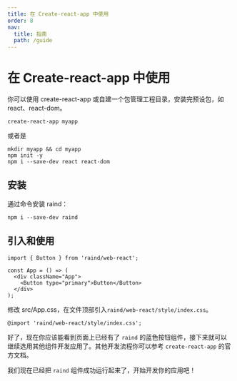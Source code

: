 ```yaml
---
title: 在 Create-react-app 中使用
order: 8
nav:
  title: 指南
  path: /guide
---
```


# 在 Create-react-app 中使用

你可以使用 create-react-app 或自建一个包管理工程目录，安装完预设包，如 react、react-dom。

```tsx pure
create-react-app myapp
```

或者是

```tsx pure
mkdir myapp && cd myapp
npm init -y
npm i --save-dev react react-dom
```

## 安装

通过命令安装 raind：

```tsx pure
npm i --save-dev raind
```

## 引入和使用

```tsx pure
import { Button } from 'raind/web-react';

const App = () => (
  <div className="App">
    <Button type="primary">Button</Button>
  </div>
);
```

修改 src/App.css，在文件顶部引入`raind/web-react/style/index.css`。

```tsx pure
@import 'raind/web-react/style/index.css';
```

好了，现在你应该能看到页面上已经有了 `raind` 的蓝色按钮组件，接下来就可以继续选用其他组件开发应用了。其他开发流程你可以参考 `create-react-app` 的官方文档。

我们现在已经把 `raind` 组件成功运行起来了，开始开发你的应用吧！

